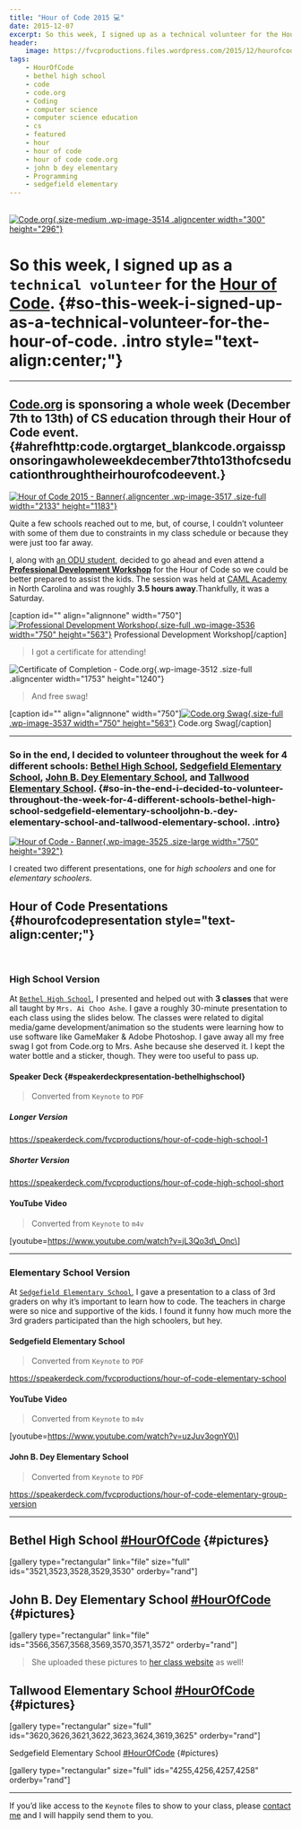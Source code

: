 ```yaml
---
title: "Hour of Code 2015 💻️"
date: 2015-12-07
excerpt: So this week, I signed up as a technical volunteer for the Hour of Code. Here's how my experience went.
header:
    image: https://fvcproductions.files.wordpress.com/2015/12/hourofcodebanner.jpg
tags:
    - HourOfCode
    - bethel high school
    - code
    - code.org
    - Coding
    - computer science
    - computer science education
    - cs
    - featured
    - hour
    - hour of code
    - hour of code code.org
    - john b dey elementary
    - Programming
    - sedgefield elementary
---
```


\
[![Code.org](https://fvcproductions.files.wordpress.com/2015/12/codeorg.png?w=300){.size-medium
.wp-image-3514 .aligncenter width="300" height="296"}](https://code.org)

So this week, I signed up as a `technical volunteer` for the [**Hour of Code**](https://hourofcode.com/us). {#so-this-week-i-signed-up-as-a-technical-volunteer-for-the-hour-of-code. .intro style="text-align:center;"}
===========================================================================================================

------------------------------------------------------------------------

[Code.org](https://code.org) is sponsoring a whole week (December 7th to 13th) of CS education through their Hour of Code event.[\
](https://i.ytimg.com/vi/D2dgYHwrlt4/maxresdefault.jpg) {#ahrefhttp:code.orgtarget_blankcode.orgaissponsoringawholeweekdecember7thto13thofcseducationthroughtheirhourofcodeevent.}
---------------------------------

[![Hour of Code 2015 -
Banner](https://fvcproductions.files.wordpress.com/2015/12/hour-of-code.jpg){.aligncenter
.wp-image-3517 .size-full width="2133"
height="1183"}](https://speakerdeck.com/fvcproductions/hour-of-code-high-school-1)

Quite a few schools reached out to me, but, of course, I couldn’t
volunteer with some of them due to constraints in my class schedule or
because they were just too far away.

I, along with [an ODU student](https://thecbliss.com/), decided to go
ahead and even attend a [**Professional Development
Workshop**](https://code.org/professional-development-workshops) for the
Hour of Code so we could be better prepared to assist the kids. The
session was held at [CAML Academy](https://camlacademy.com/) in North
Carolina and was roughly **3.5 hours away**.Thankfully, it was a
Saturday.

\[caption id="" align="alignnone" width="750"\][![Professional
Development
Workshop](https://fvcproductions.files.wordpress.com/2015/12/img_0128.jpg){.size-full
.wp-image-3536 width="750"
height="563"}](https://fvcproductions.files.wordpress.com/2015/12/img_0128.jpg)
Professional Development Workshop\[/caption\]

> I got a certificate for attending!

![Certificate of Completion -
Code.org](https://fvcproductions.files.wordpress.com/2015/12/certificate.jpg){.wp-image-3512
.size-full .aligncenter width="1753" height="1240"}

> And free swag!

\[caption id="" align="alignnone" width="750"\][![Code.org
Swag](https://fvcproductions.files.wordpress.com/2015/12/img_0130.jpg){.size-full
.wp-image-3537 width="750"
height="563"}](https://fvcproductions.files.wordpress.com/2015/12/img_0130.jpg)
Code.org Swag\[/caption\]

------------------------------------------------------------------------

### So in the end, I decided to volunteer throughout the week for 4 different schools: [Bethel High School](https://bhs.hampton.k12.va.us/), [Sedgefield Elementary School](https://sedgefield.nn.k12.va.us/), [John B. Dey Elementary School](https://www.deyes.vbschools.com/), and [Tallwood Elementary School](https://www.tallwoodes.vbschools.com/). {#so-in-the-end-i-decided-to-volunteer-throughout-the-week-for-4-different-schools-bethel-high-school-sedgefield-elementary-schooljohn-b.-dey-elementary-school-and-tallwood-elementary-school. .intro}

[![Hour of Code -
Banner](https://fvcproductions.files.wordpress.com/2015/12/hourofcode1-e1449524689973.jpg?w=750){.wp-image-3525
.size-large width="750"
height="392"}](https://fvcproductions.files.wordpress.com/2015/12/hourofcode1-e1449524689973.jpg)

I created two different presentations, one for *high schoolers* and one
for *elementary schoolers*.

Hour of Code Presentations {#hourofcodepresentation style="text-align:center;"}
--------------------------

 

### High School Version

At [`Bethel High School`](https://bhs.hampton.k12.va.us/), I presented
and helped out with **3 classes** that were all taught by
`Mrs. Ai Choo Ashe`. I gave a roughly 30-minute presentation to each
class using the slides below. The classes were related to digital
media/game development/animation so the students were learning how to
use software like GameMaker & Adobe Photoshop. I gave away all my free
swag I got from Code.org to Mrs. Ashe because she deserved it. I kept
the water bottle and a sticker, though. They were too useful to pass up.

#### Speaker Deck {#speakerdeckpresentation-bethelhighschool}

> Converted from `Keynote` to `PDF`

##### Longer Version

https://speakerdeck.com/fvcproductions/hour-of-code-high-school-1

##### Shorter Version

https://speakerdeck.com/fvcproductions/hour-of-code-high-school-short

#### YouTube Video

> Converted from `Keynote` to `m4v`

\[youtube=https://www.youtube.com/watch?v=jL3Qo3d\_Onc\]

------------------------------------------------------------------------

### Elementary School Version

At [`Sedgefield Elementary School`](https://bhs.hampton.k12.va.us/), I
gave a presentation to a class of 3rd graders on why it’s important to
learn how to code. The teachers in charge were so nice and supportive of
the kids. I found it funny how much more the 3rd graders participated
than the high schoolers, but hey.

#### Sedgefield Elementary School

> Converted from `Keynote` to `PDF`

https://speakerdeck.com/fvcproductions/hour-of-code-elementary-school

#### YouTube Video

> Converted from `Keynote` to `m4v`

\[youtube=https://www.youtube.com/watch?v=uzJuv3ognY0\]

#### John B. Dey Elementary School

> Converted from `Keynote` to `PDF`

https://speakerdeck.com/fvcproductions/hour-of-code-elementary-group-version

------------------------------------------------------------------------

Bethel High School [\#HourOfCode](https://twitter.com/hashtag/hourofcode?lang=en) {#pictures}
---------------------------------------------------------------------------------

\[gallery type="rectangular" link="file" size="full"
ids="3521,3523,3528,3529,3530" orderby="rand"\]

John B. Dey Elementary School [\#HourOfCode](https://twitter.com/hashtag/hourofcode?lang=en) {#pictures}
-

\[gallery type="rectangular" link="file"
ids="3566,3567,3568,3569,3570,3571,3572" orderby="rand"\]

> She uploaded these pictures to [her class
> website](https://www.getspotted.org/projects-and-pictures.html) as
> well!

Tallwood Elementary School [\#HourOfCode](https://twitter.com/hashtag/hourofcode?lang=en) {#pictures}
-----------------------------------------------------------------------------------------

\[gallery type="rectangular" size="full"
ids="3620,3626,3621,3622,3623,3624,3619,3625" orderby="rand"\]

Sedgefield Elementary School [\#HourOfCode](https://twitter.com/hashtag/hourofcode?lang=en) {#pictures}


\[gallery type="rectangular" size="full" ids="4255,4256,4257,4258"
orderby="rand"\]

------------------------------------------------------------------------

If you’d like access to the `Keynote` files to show to your class,
please [contact me](https://fvcproductions.com/contact/) and I will
happily send them to you.

